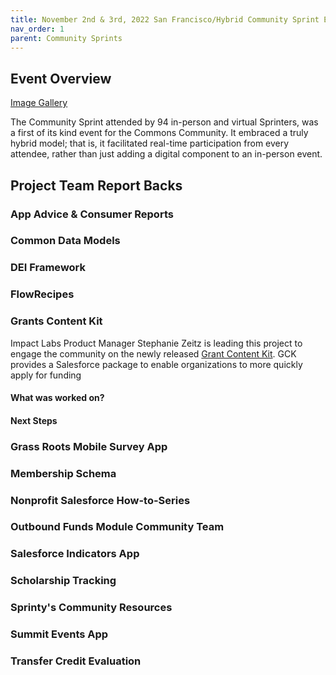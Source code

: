 ```yaml
---
title: November 2nd & 3rd, 2022 San Francisco/Hybrid Community Sprint Event
nav_order: 1
parent: Community Sprints
---
```


## Event Overview

[Image Gallery]()

The Community Sprint attended by 94 in-person and virtual Sprinters, was a first of its kind event for the Commons Community. It embraced a truly hybrid model; that is, it facilitated real-time participation from every attendee, rather than just adding a digital component to an in-person event.

## Project Team Report Backs

### App Advice & Consumer Reports



### Common Data Models


### DEI Framework


### FlowRecipes


### Grants Content Kit
Impact Labs Product Manager Stephanie Zeitz is leading this project to engage the community on the newly released [Grant Content Kit](https://www.salesforce.org/blog/impact-labs-grant-content-kit/). GCK provides a Salesforce package to enable organizations to more quickly apply for funding

#### What was worked on?


#### Next Steps


### Grass Roots Mobile Survey App


### Membership Schema


### Nonprofit Salesforce How-to-Series


### Outbound Funds Module Community Team


### Salesforce Indicators App


### Scholarship Tracking


### Sprinty's Community Resources


### Summit Events App


### Transfer Credit Evaluation










